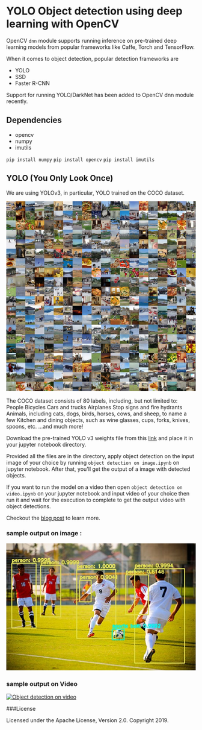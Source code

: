 # YOLO Object detection using deep learning with OpenCV

OpenCV `dnn` module supports running inference on pre-trained deep learning models from popular frameworks like Caffe, Torch and TensorFlow. 

When it comes to object detection, popular detection frameworks are
 * YOLO
 * SSD
 * Faster R-CNN
 
 Support for running YOLO/DarkNet has been added to OpenCV dnn module recently. 
 
 ## Dependencies
  * opencv
  * numpy
  * imutils
  
`pip install numpy`
`pip install opencv`
`pip install imutils`

 ## YOLO (You Only Look Once)
 
 We are using YOLOv3, in particular, YOLO trained on the COCO dataset.
 
 ![coco dataset](https://github.com/msalmankhaliq/YOLO-Object-detection-using-OpenCv/blob/master/COCO.png.jpg)

The COCO dataset consists of 80 labels, including, but not limited to:
    People
    Bicycles
    Cars and trucks
    Airplanes
    Stop signs and fire hydrants
    Animals, including cats, dogs, birds, horses, cows, and sheep, to name a few
    Kitchen and dining objects, such as wine glasses, cups, forks, knives, spoons, etc.
    …and much more!

 Download the pre-trained YOLO v3 weights file from this [link](https://pjreddie.com/media/files/yolov3.weights) and place it in your jupyter notebook directory.
  
 Provided all the files are in the directory, apply object detection on the input image of your choice by running `object detection on image.ipynb` on jupyter notebook.
 After that, you'll get the output of a image with detected objects.
 
 If you want to run the model on a video then open `object detection on video.ipynb` on your jupyter notebook and input video of your choice then run it and wait for the execution to complete to get the output video with object detections.
 
 Checkout the [blog post](https://www.pyimagesearch.com/2018/11/12/yolo-object-detection-with-opencv/) to learn more.
 
### sample output on image  :
 
 ![Object detection on a image](https://github.com/msalmankhaliq/YOLO-Object-detection-using-OpenCv/blob/master/yolo_soccer_output.jpg)
 
### sample output on Video
 
[![Object detection on video](https://img.youtube.com/vi/QYV3S-WED4Q/hqdefault.jpg)](https://youtu.be/QYV3S-WED4Q)
 
 
 
 
###License

Licensed under the Apache License, Version 2.0. Copyright 2019.
